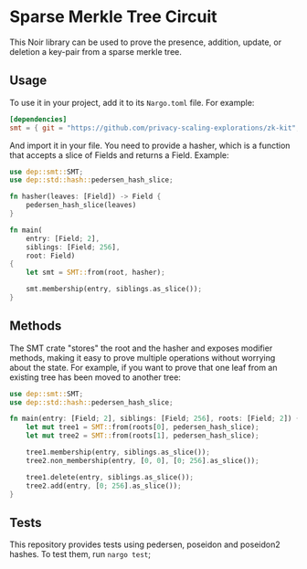 # Sparse Merkle Tree Circuit

This Noir library can be used to prove the presence, addition, update, or deletion a key-pair from a sparse merkle tree.

## Usage

To use it in your project, add it to its `Nargo.toml` file. For example:

```toml
[dependencies]
smt = { git = "https://github.com/privacy-scaling-explorations/zk-kit", tag = "main", directory = "packages/circuits/noir/sparse_merkle_tree" }
```

And import it in your file. You need to provide a hasher, which is a function that accepts a slice of Fields and returns a Field. Example:

```rust
use dep::smt::SMT;
use dep::std::hash::pedersen_hash_slice;

fn hasher(leaves: [Field]) -> Field {
    pedersen_hash_slice(leaves)
}

fn main(
    entry: [Field; 2],
    siblings: [Field; 256],
    root: Field)
{
    let smt = SMT::from(root, hasher);

    smt.membership(entry, siblings.as_slice());
}
```

## Methods

The SMT crate "stores" the root and the hasher and exposes modifier methods, making it easy to prove multiple operations without worrying about the state. For example, if you want to prove that one leaf from an existing tree has been moved to another tree:

```rust
use dep::smt::SMT;
use dep::std::hash::pedersen_hash_slice;

fn main(entry: [Field; 2], siblings: [Field; 256], roots: [Field; 2]) {
    let mut tree1 = SMT::from(roots[0], pedersen_hash_slice);
    let mut tree2 = SMT::from(roots[1], pedersen_hash_slice);

    tree1.membership(entry, siblings.as_slice());
    tree2.non_membership(entry, [0, 0], [0; 256].as_slice());

    tree1.delete(entry, siblings.as_slice());
    tree2.add(entry, [0; 256].as_slice());
}
```

## Tests

This repository provides tests using pedersen, poseidon and poseidon2 hashes. To test them, run `nargo test`;
